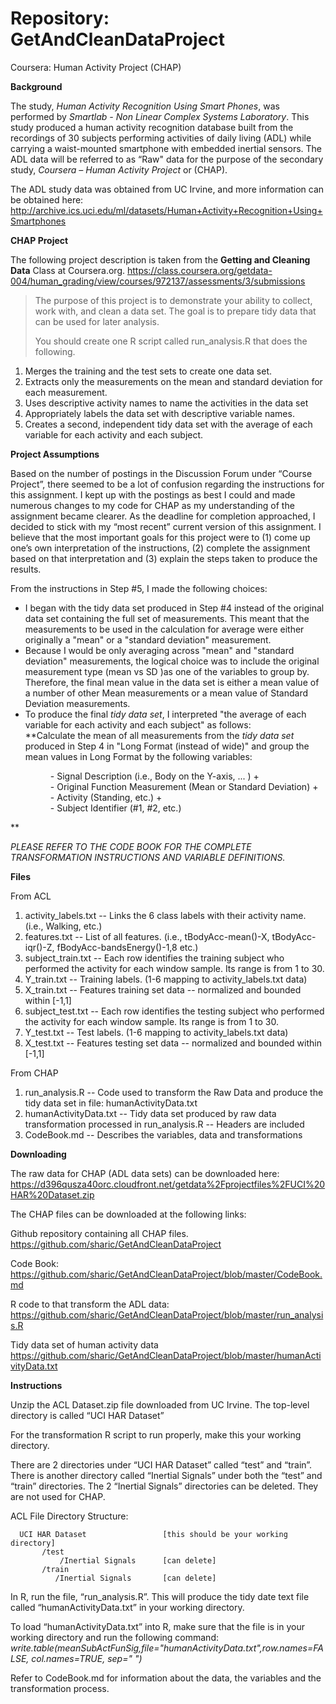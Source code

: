 Repository:   GetAndCleanDataProject
=============================

Coursera: Human Activity Project (CHAP)


**Background**

The study, *Human Activity Recognition Using Smart Phones*, was performed by *Smartlab - Non Linear Complex Systems Laboratory*. This study produced a human activity recognition database built from the recordings of 30 subjects performing activities of daily living (ADL) while carrying a waist-mounted smartphone with embedded inertial sensors. The ADL data will be referred to as “Raw" data for the purpose of the secondary study, *Coursera – Human Activity Project* or (CHAP).

The ADL study data was obtained from UC Irvine, and more information can be obtained here: 
 <http://archive.ics.uci.edu/ml/datasets/Human+Activity+Recognition+Using+Smartphones>
 
**CHAP Project**

The following project description is taken from the **Getting and Cleaning Data** Class at Coursera.org. <https://class.coursera.org/getdata-004/human_grading/view/courses/972137/assessments/3/submissions>

>The purpose of this project is to demonstrate your ability to collect, work with, and clean a data set. The goal is to prepare tidy data that can be used for later analysis.
>
>You should create one R script called run_analysis.R that does the following. 
>
1. Merges the training and the test sets to create one data set.
2. Extracts only the measurements on the mean and standard deviation for each measurement. 
3. Uses descriptive activity names to name the activities in the data set
4. Appropriately labels the data set with descriptive variable names. 
5. Creates a second, independent tidy data set with the average of each variable for each activity and each subject. 

**Project Assumptions**

Based on the number of postings in the Discussion Forum under “Course Project”, there seemed to be a lot of confusion regarding the instructions for this assignment. I kept up with the postings as best I could and made numerous changes to my code for CHAP as my understanding of the assignment became clearer. As the deadline for completion approached, I decided to stick with my “most recent” current version of this assignment. I believe that the most important goals for this project were to (1) come up one’s own interpretation of the instructions, (2) complete the assignment based on that interpretation and (3) explain the steps taken to produce the results.

From the instructions in Step #5, I made the following choices:

-  I began with the tidy data set produced in Step #4 instead of the original data set containing the full set of measurements.  This meant that the measurements to be used in the calculation for average were either originally a "mean" or a "standard deviation" measurement. 
-  Because I would be only averaging across "mean" and "standard deviation" measurements, the logical choice was to include the original measurement type (mean vs SD )as one of the variables to group by. Therefore, the final mean value in the data set is either a mean value of a number of other Mean measurements or a mean value of Standard Deviation measurements.
-  To produce the final *tidy data set*, I interpreted "the average of each variable for each activity and each subject" as follows:  
**Calculate the mean of all measurements from the *tidy data set* produced in Step 4 in "Long Format (instead of wide)" and group the mean values in Long Format by the following variables:
<ul>
	<dd>- Signal Description (i.e., Body on the Y-axis, ... ) + </dd>
	<dd>- Original Function Measurement (Mean or Standard Deviation) + </dd>
	<dd>- Activity (Standing, etc.) +</dd>
	<dd>- Subject Identifier (#1, #2, etc.)</dd></ul>**

*PLEASE REFER TO THE CODE BOOK FOR THE COMPLETE TRANSFORMATION INSTRUCTIONS AND VARIABLE DEFINITIONS.*

**Files**

From ACL

1. activity_labels.txt -- Links the 6 class labels with their activity name. (i.e., Walking, etc.)
2. features.txt -- List of all features. (i.e., tBodyAcc-mean()-X, tBodyAcc-iqr()-Z, fBodyAcc-bandsEnergy()-1,8  etc.)
3. subject_train.txt -- Each row identifies the training subject who performed the activity for each window sample. Its range is from 1 to 30.
4. Y_train.txt -- Training labels. (1-6 mapping to activity_labels.txt data)
5. X_train.txt -- Features training set data  -- normalized and bounded within [-1,1]
6. subject_test.txt -- Each row identifies the testing subject who performed the activity for each window sample. Its range is from 1 to 30.
7. Y_test.txt -- Test labels. (1-6 mapping to activity_labels.txt data)
8. X_test.txt -- Features testing set data  -- normalized and bounded within [-1,1]

From CHAP

1. run_analysis.R -- Code used to transform the Raw Data and produce the tidy data set in file: humanActivityData.txt
2. humanActivityData.txt -- Tidy data set produced by raw data transformation processed in run_analysis.R -- Headers are included
3. CodeBook.md -- Describes the variables, data and transformations

 
**Downloading**

The raw data for CHAP (ADL data sets) can be downloaded here:
<https://d396qusza40orc.cloudfront.net/getdata%2Fprojectfiles%2FUCI%20HAR%20Dataset.zip>



The CHAP files can be downloaded at the following links:

Github repository containing all CHAP files.
<https://github.com/sharic/GetAndCleanDataProject>

Code Book:
<https://github.com/sharic/GetAndCleanDataProject/blob/master/CodeBook.md>

R code to that transform the ADL data:
<https://github.com/sharic/GetAndCleanDataProject/blob/master/run_analysis.R>

Tidy data set of human activity data
<https://github.com/sharic/GetAndCleanDataProject/blob/master/humanActivityData.txt>

**Instructions**


Unzip the ACL Dataset.zip file downloaded from UC Irvine.
The top-level directory is called “UCI HAR Dataset”

For the transformation R script to run properly, make this your working directory.

There are 2 directories under “UCI HAR Dataset” called “test” and “train”.  
There is another directory called “Inertial Signals” under both the “test” and “train” directories. 
The 2 “Inertial Signals” directories can be deleted. They are not used for CHAP.

ACL File Directory Structure:

      UCI HAR Dataset                 [this should be your working directory]
           /test  
               /Inertial Signals      [can delete]
           /train
              /Inertial Signals       [can delete]
    

In R, run the file, “run_analysis.R”.
This will produce the tidy date text file called “humanActivityData.txt” in your working directory.

To load “humanActivityData.txt” into R, make sure that the file is in your working directory and run the following command:
*write.table(meanSubActFunSig,file="humanActivityData.txt",row.names=FALSE, col.names=TRUE, sep=" ")*

Refer to CodeBook.md for information about the data, the variables and the transformation process.


